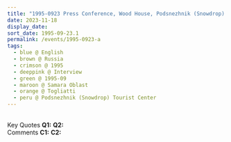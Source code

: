 ```yaml
---
title: "1995-0923 Press Conference, Wood House, Podsnezhnik (Snowdrop) Tourist Center, Togliatti, Samara Oblast, Russia"
date: 2023-11-18
display_date: 
sort_date: 1995-09-23.1
permalink: /events/1995-0923-a
tags:
  - blue @ English
  - brown @ Russia
  - crimson @ 1995
  - deeppink @ Interview
  - green @ 1995-09
  - maroon @ Samara Oblast
  - orange @ Togliatti
  - peru @ Podsnezhnik (Snowdrop) Tourist Center
---
```


<br>

<wave-list>
  <list-title color="DarkSeaGreen" width="55">Key Quotes</list-title>
  <list-item color="BlanchedAlmond" width="280"><b>Q1:</b> <i></i></list-item>
  <list-item color="Lavender" width="280"><b>Q2:</b> <i></i></list-item>
</wave-list>

<br>

<wave-list>
  <list-title color="DarkSeaGreen" width="55">Comments</list-title>
  <list-item color="BlanchedAlmond" width="280"><b>C1:</b> <i></i></list-item>
  <list-item color="Lavender" width="280"><b>C2:</b> <i></i></list-item>
</wave-list>